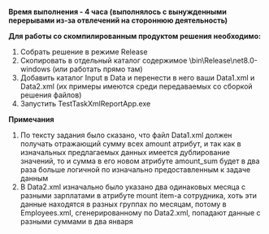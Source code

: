 **Время выполнения - 4 часа (выполнялось с вынужденными перерывами из-за отвлечений на стороннюю деятельность)**

**Для работы со скомпилированным продуктом решения необходимо:**
1) Собрать решение в режиме Release
2) Скопировать в отдельный каталог содержимое \bin\Release\net8.0-windows (или работать прямо там)
3) Добавить каталог Input в Data и перенести в него ваши Data1.xml и Data2.xml (их примеры имеются среди передаваемых со сборкой решения файлов)
4) Запустить TestTaskXmlReportApp.exe

**Примечания**
1) По тексту задания было сказано, что файл Data1.xml должен получать отражающий сумму всех amount атрибут, и так как в изначальных предлагаемых данных имеется дублирование значений, то и сумма в его новом атрибуте amount_sum будет в два раза больше логичной по изначально предоставленным к задаче данным
2) В Data2.xml изначально было указано два одинаковых месяца с разными зарплатами в атрибуте mount item-а сотрудника, хоть эти данные находятся в разных группах по месяцам, потому в Employees.xml, сгенерированному по Data2.xml, попадают данные с разными суммами в два января
